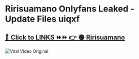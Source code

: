 
 # Ririsuamano Onlyfans Leaked - Update Files uiqxf

## <h2><a href="https://clipsfans.com/Ririsuamano&ref=git">🔗 Click to LINKS ⏩⏩ 👉 🟢 Ririsuamano </a></h2>

<a href="https://clipsfans.com/Ririsuamano&ref=git" rel="nofollow" data-target="animated-image.originalLink"><img src="https://i.ibb.co.com/xMMVF88/686577567.gif" alt="Viral Video Original" style="max-width: 100%; display: inline-block;" data-target="animated-image.originalImage"></a>

